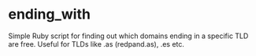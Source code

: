 ending_with
===========

Simple Ruby script for finding out which domains ending in a specific TLD are free. Useful for TLDs like .as (redpand.as), .es etc.

